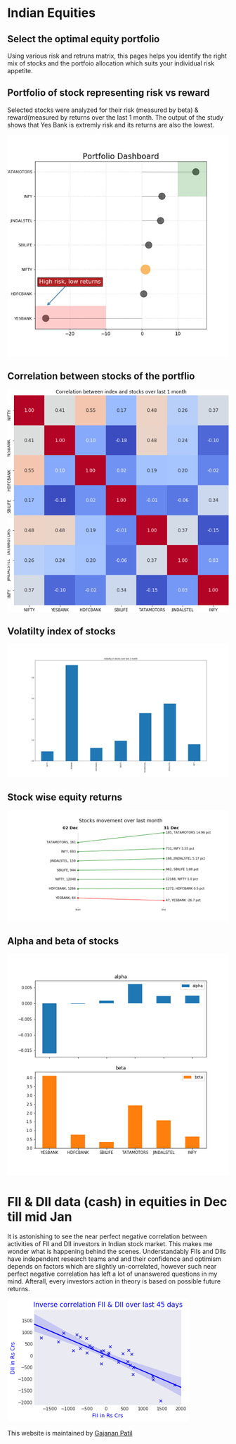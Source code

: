# Indian Equities

## Select the optimal equity portfolio
Using various risk and retruns matrix, this pages helps you identify the right mix of stocks and the portfoio allocation which suits your individual risk appetite.

## Portfolio of stock representing risk vs reward

Selected stocks were analyzed for their risk (measured by beta) &  reward(measured by returns over the last 1 month. The output of the study shows that Yes Bank is extremly risk and its returns are also the lowest.

![Dashboard](https://github.com/bananapy/bananapy.github.io/raw/master/Dash.png)


## Correlation between stocks of the portflio

![Corr matrix](https://github.com/bananapy/bananapy.github.io/raw/master/result.png)


## Volatilty index of stocks

![Volatility index](https://github.com/bananapy/bananapy.github.io/raw/master/vix.png)

## Stock wise equity returns

![Returns](https://github.com/bananapy/bananapy.github.io/raw/master/pct%20change.png)

## Alpha and beta of stocks

![Aplha-beta](https://github.com/bananapy/bananapy.github.io/raw/master/beta.png)


# FII & DII data (cash) in equities in Dec till mid Jan
It is astonishing to see the near perfect negative correlation between activities of FII and DII investors in Indian stock market.
This makes me wonder what is happening behind the scenes. Understandably FIIs and DIIs have independent research teams and and their confidence and optimism depends on factors which are slightly un-correlated, however such near perfect negative correlation has left a lot of unanswered questions in my mind. Afterall, every investors action in theory is based on possible future returns.

![FII-DII](https://github.com/bananapy/bananapy.github.io/raw/master/fii.png)

This website is maintained by [Gajanan Patil](https://www.linkedin.com/in/patilgajanan/)
